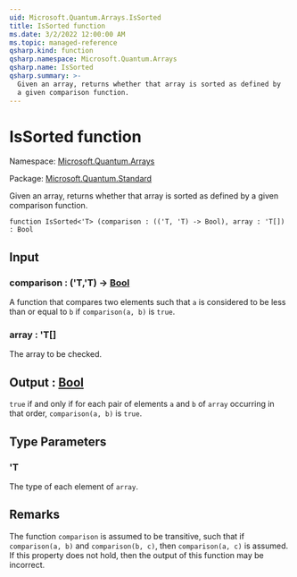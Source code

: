 ```yaml
---
uid: Microsoft.Quantum.Arrays.IsSorted
title: IsSorted function
ms.date: 3/2/2022 12:00:00 AM
ms.topic: managed-reference
qsharp.kind: function
qsharp.namespace: Microsoft.Quantum.Arrays
qsharp.name: IsSorted
qsharp.summary: >-
  Given an array, returns whether that array is sorted as defined by
  a given comparison function.
---
```


# IsSorted function

Namespace: [Microsoft.Quantum.Arrays](xref:Microsoft.Quantum.Arrays)

Package: [Microsoft.Quantum.Standard](https://nuget.org/packages/Microsoft.Quantum.Standard)


Given an array, returns whether that array is sorted as defined bya given comparison function.

```qsharp
function IsSorted<'T> (comparison : (('T, 'T) -> Bool), array : 'T[]) : Bool
```


## Input

### comparison : ('T,'T) -> [Bool](xref:microsoft.quantum.qsharp.valueliterals#bool-literals)

A function that compares two elements such that `a` is considered tobe less than or equal to `b` if `comparison(a, b)` is `true`.


### array : 'T[]

The array to be checked.



## Output : [Bool](xref:microsoft.quantum.qsharp.valueliterals#bool-literals)

`true` if and only if for each pair of elements `a` and `b` of`array` occurring in that order, `comparison(a, b)` is `true`.

## Type Parameters

### 'T

The type of each element of `array`.

## Remarks

The function `comparison` is assumed to be transitive, such thatif `comparison(a, b)` and `comparison(b, c)`, then `comparison(a, c)`is assumed. If this property does not hold, then the output of thisfunction may be incorrect.